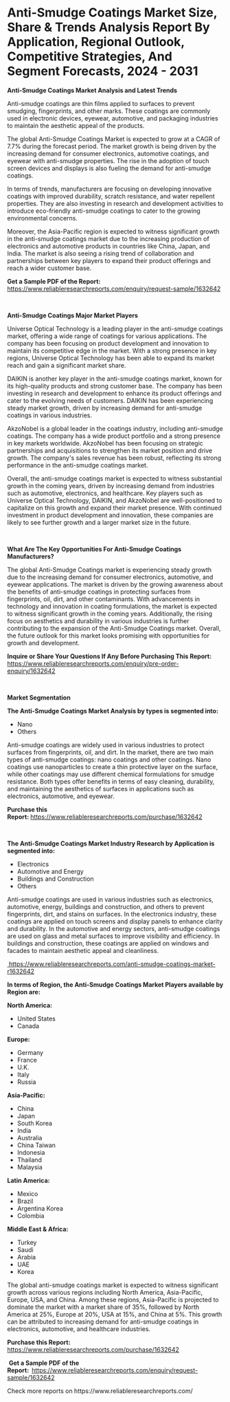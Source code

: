 <p><h1>Anti-Smudge Coatings Market Size, Share & Trends Analysis Report By Application, Regional Outlook, Competitive Strategies, And Segment Forecasts, 2024 - 2031</h1></p><p><strong>Anti-Smudge Coatings Market Analysis and Latest Trends</strong></p>
<p><p>Anti-smudge coatings are thin films applied to surfaces to prevent smudging, fingerprints, and other marks. These coatings are commonly used in electronic devices, eyewear, automotive, and packaging industries to maintain the aesthetic appeal of the products.</p><p>The global Anti-Smudge Coatings Market is expected to grow at a CAGR of 7.7% during the forecast period. The market growth is being driven by the increasing demand for consumer electronics, automotive coatings, and eyewear with anti-smudge properties. The rise in the adoption of touch screen devices and displays is also fueling the demand for anti-smudge coatings.</p><p>In terms of trends, manufacturers are focusing on developing innovative coatings with improved durability, scratch resistance, and water repellent properties. They are also investing in research and development activities to introduce eco-friendly anti-smudge coatings to cater to the growing environmental concerns.</p><p>Moreover, the Asia-Pacific region is expected to witness significant growth in the anti-smudge coatings market due to the increasing production of electronics and automotive products in countries like China, Japan, and India. The market is also seeing a rising trend of collaboration and partnerships between key players to expand their product offerings and reach a wider customer base.</p></p>
<p><strong>Get a Sample PDF of the Report:&nbsp;</strong> <a href="https://www.reliableresearchreports.com/enquiry/request-sample/1632642">https://www.reliableresearchreports.com/enquiry/request-sample/1632642</a></p>
<p>&nbsp;</p>
<p><strong>Anti-Smudge Coatings Major Market Players</strong></p>
<p><p>Universe Optical Technology is a leading player in the anti-smudge coatings market, offering a wide range of coatings for various applications. The company has been focusing on product development and innovation to maintain its competitive edge in the market. With a strong presence in key regions, Universe Optical Technology has been able to expand its market reach and gain a significant market share.</p><p>DAIKIN is another key player in the anti-smudge coatings market, known for its high-quality products and strong customer base. The company has been investing in research and development to enhance its product offerings and cater to the evolving needs of customers. DAIKIN has been experiencing steady market growth, driven by increasing demand for anti-smudge coatings in various industries.</p><p>AkzoNobel is a global leader in the coatings industry, including anti-smudge coatings. The company has a wide product portfolio and a strong presence in key markets worldwide. AkzoNobel has been focusing on strategic partnerships and acquisitions to strengthen its market position and drive growth. The company's sales revenue has been robust, reflecting its strong performance in the anti-smudge coatings market.</p><p>Overall, the anti-smudge coatings market is expected to witness substantial growth in the coming years, driven by increasing demand from industries such as automotive, electronics, and healthcare. Key players such as Universe Optical Technology, DAIKIN, and AkzoNobel are well-positioned to capitalize on this growth and expand their market presence. With continued investment in product development and innovation, these companies are likely to see further growth and a larger market size in the future.</p></p>
<p>&nbsp;</p>
<p><strong>What Are The Key Opportunities For Anti-Smudge Coatings Manufacturers?</strong></p>
<p><p>The global Anti-Smudge Coatings market is experiencing steady growth due to the increasing demand for consumer electronics, automotive, and eyewear applications. The market is driven by the growing awareness about the benefits of anti-smudge coatings in protecting surfaces from fingerprints, oil, dirt, and other contaminants. With advancements in technology and innovation in coating formulations, the market is expected to witness significant growth in the coming years. Additionally, the rising focus on aesthetics and durability in various industries is further contributing to the expansion of the Anti-Smudge Coatings market. Overall, the future outlook for this market looks promising with opportunities for growth and development.</p></p>
<p><strong>Inquire or Share Your Questions If Any Before Purchasing This Report:</strong> <a href="https://www.reliableresearchreports.com/enquiry/pre-order-enquiry/1632642">https://www.reliableresearchreports.com/enquiry/pre-order-enquiry/1632642</a></p>
<p>&nbsp;</p>
<p><strong>Market Segmentation</strong></p>
<p><strong>The Anti-Smudge Coatings Market Analysis by types is segmented into:</strong></p>
<p><ul><li>Nano</li><li>Others</li></ul></p>
<p><p>Anti-smudge coatings are widely used in various industries to protect surfaces from fingerprints, oil, and dirt. In the market, there are two main types of anti-smudge coatings: nano coatings and other coatings. Nano coatings use nanoparticles to create a thin protective layer on the surface, while other coatings may use different chemical formulations for smudge resistance. Both types offer benefits in terms of easy cleaning, durability, and maintaining the aesthetics of surfaces in applications such as electronics, automotive, and eyewear.</p></p>
<p><strong>Purchase this Report:&nbsp;</strong><a href="https://www.reliableresearchreports.com/purchase/1632642">https://www.reliableresearchreports.com/purchase/1632642</a></p>
<p>&nbsp;</p>
<p><strong>The Anti-Smudge Coatings Market Industry Research by Application is segmented into:</strong></p>
<p><ul><li>Electronics</li><li>Automotive and Energy</li><li>Buildings and Construction</li><li>Others</li></ul></p>
<p><p>Anti-smudge coatings are used in various industries such as electronics, automotive, energy, buildings and construction, and others to prevent fingerprints, dirt, and stains on surfaces. In the electronics industry, these coatings are applied on touch screens and display panels to enhance clarity and durability. In the automotive and energy sectors, anti-smudge coatings are used on glass and metal surfaces to improve visibility and efficiency. In buildings and construction, these coatings are applied on windows and facades to maintain aesthetic appeal and cleanliness.</p></p>
<p><a href="https://www.reliableresearchreports.com/anti-smudge-coatings-market-r1632642">&nbsp;https://www.reliableresearchreports.com/anti-smudge-coatings-market-r1632642</a></p>
<p><strong>In terms of Region, the Anti-Smudge Coatings Market Players available by Region are:</strong></p>
<p>
    <p> <strong> North America: </strong>
        <ul>
            <li>United States</li>
            <li>Canada</li>
        </ul>
        </p> 
    <p> <strong> Europe: </strong>
        <ul>
            <li>Germany</li>
            <li>France</li>
            <li>U.K.</li>
            <li>Italy</li>
            <li>Russia</li>
        </ul>
        </p> 
    <p> <strong> Asia-Pacific: </strong>
        <ul>
            <li>China</li>
            <li>Japan</li>
            <li>South Korea</li>
            <li>India</li>
            <li>Australia</li>
            <li>China Taiwan</li>
            <li>Indonesia</li>
            <li>Thailand</li>
            <li>Malaysia</li>
        </ul>
        </p> 
    <p> <strong> Latin America: </strong>
        <ul>
            <li>Mexico</li>
            <li>Brazil</li>
            <li>Argentina Korea</li>
            <li>Colombia</li>
        </ul>
        </p> 
    <p> <strong> Middle East & Africa: </strong>
        <ul>
            <li>Turkey</li>
            <li>Saudi</li>
            <li>Arabia</li>
            <li>UAE</li>
            <li>Korea</li>
        </ul>
    </p>
    </p>
<p><p>The global anti-smudge coatings market is expected to witness significant growth across various regions including North America, Asia-Pacific, Europe, USA, and China. Among these regions, Asia-Pacific is projected to dominate the market with a market share of 35%, followed by North America at 25%, Europe at 20%, USA at 15%, and China at 5%. This growth can be attributed to increasing demand for anti-smudge coatings in electronics, automotive, and healthcare industries.</p></p>
<p><strong>Purchase this Report: </strong><a href="https://www.reliableresearchreports.com/purchase/1632642">https://www.reliableresearchreports.com/purchase/1632642</a></p>
<p>&nbsp;<strong>Get a Sample PDF of the Report:&nbsp;&nbsp;</strong><a href="https://www.reliableresearchreports.com/enquiry/request-sample/1632642">https://www.reliableresearchreports.com/enquiry/request-sample/1632642</a></p>
<p><strong></strong></p>
<p>Check more reports on https://www.reliableresearchreports.com/</p>